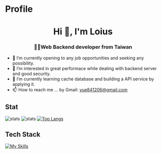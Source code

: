 # Profile

<h1 align="center">Hi 👋, I'm Loius</h1>
<h3 align="center">👨‍💻Web Backend developer from Taiwan</h3>

- 💼 I’m currently opening to any job opportunities and seeking any possibility.
- 👀 I’m interested in great performace while dealing with backend server and good security.
- 🌱 I’m currently learning cache database and building a API service by applying it.
- 📫 How to reach me ... by Gmail: yue841206@gmail.com


## Stat
![stats](https://github-readme-stats.vercel.app/api?username=LouisChen-TW&theme=great-gatsby&hide_border=true&include_all_commits=true&count_private=true)
![stats](https://github-readme-streak-stats.herokuapp.com/?user=LouisChen-TW&theme=vision-friendly-dark&hide_border=true)
[![Top Langs](https://github-readme-stats.vercel.app/api/top-langs/?username=LouisChen-TW&show_icons=true&locale=en&layout=compact&theme=vision-friendly-dark&hide_border=true&langs_count=8)](https://github.com/anuraghazra/github-readme-stats)


## Tech Stack
[![My Skills](https://skillicons.dev/icons?i=html,css,js,ts,nodejs,nestjs,expressjs,mysql,mongodb,redis,docker,jest,git,heroku,sequelize,typeorm)](https://skillicons.dev)
